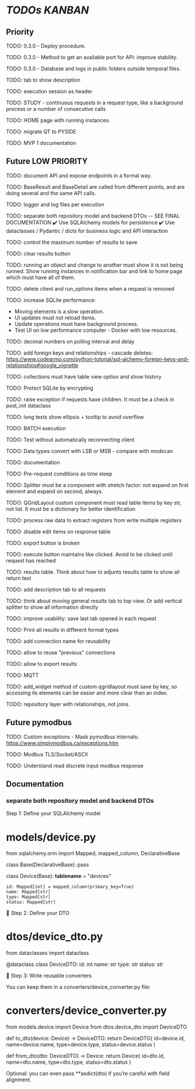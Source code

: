 # *TODOs KANBAN*

## Priority

TODO: 0.3.0 - Deploy procedure.

TODO: 0.3.0 - Method to get an available port for API: improve stability.

TODO: 0.3.0 - Database and logs in public folders outside temporal files.

TODO: tab to show description

TODO: execution session as header

TODO: STUDY - continuous requests in a request type, like a background process or a number of consecutive calls

TODO: HOME page with running instances.

TODO: migrate QT to PYSIDE

TODO: MVP 1 documentation

## Future LOW PRIORITY

TODO: document API and expose endpoints in a formal way.

TODO: BaseResult and BaseDetail are called from different points, and are doing several and the same API calls.

TODO: logger and log files per execution

TODO: separate both repository model and backend DTOs -- SEE FINAL DOCUMENTATION
✔️ Use SQLAlchemy models for persistence
✔️ Use dataclasses / Pydantic / dicts for business logic and API interaction

TODO: control the maximum number of results to save

TODO: clear results button

TODO: running an object and change to another must show it is not being runned. Show running instances in notification bar and link to home page which must have all of them.

TODO: delete client and run_options items when a request is removed

TODO: increase SQLite performance:
- Moving elements is a slow operation.
- UI updates must not reload items.
- Update operations must have background process.
- Test UI on low performance computer - Docker with low resources.

TODO: decimal numbers on polling interval and delay

TODO: add foreign keys and relationships - cascade deletes: https://www.codearmo.com/python-tutorial/sql-alchemy-foreign-keys-and-relationships#google_vignette

TODO: collections must have table view option and show history

TODO: Protect SQLite by encrypting

TODO: raise exception if requests have children. It must be a check in post_init dataclass

TODO: long texts show ellipsis + tooltip to avoid overflow

TODO: BATCH execution 

TODO: Test without automatically reconnecting client

TODO: Data types convert with LSB or MSB - compare with modscan

TODO: documentation

TODO: Pre-request conditions as time sleep

TODO: Splitter must be a component with stretch factor: not expand on first element and expand on second, always.

TODO: QGridLayout custom component must read table items by key str, not list. It must be a dictionary for better identification

TODO: process raw data to extract registers from write multiple registers

TODO: disable edit items on response table

TODO: export button is broken

TODO: execute button maintains like clicked. Avoid to be clicked until request has reached

TODO: results table. Think about how to adjunts results table to show all return text

TODO: add description tab to all requests

TODO: think about moving general results tab to top view. Or add vertical splitter to show all information directly

TODO: improve usability: save last tab opened in each request

TODO: Print all results in different format types

TODO: add connection name for reusability

TODO: allow to reuse "previous" connections

TODO: allow to export results

TODO: MQTT

TODO: add_widget method of custom qgridlayout must save by key, so accessing its elements can be easier and more clear than an index.

TODO: repository layer with relationships, not joins.

## Future pymodbus

TODO: Custom exceptions - Mask pymodbus internals: https://www.simplymodbus.ca/exceptions.htm

TODO: Modbus TLS/Socket/ASCII

TODO: Understand read discrete input modbus response

## Documentation

### separate both repository model and backend DTOs

Step 1: Define your SQLAlchemy model

# models/device.py
from sqlalchemy.orm import Mapped, mapped_column, DeclarativeBase

class Base(DeclarativeBase):
    pass

class Device(Base):
    __tablename__ = "devices"

    id: Mapped[int] = mapped_column(primary_key=True)
    name: Mapped[str]
    type: Mapped[str]
    status: Mapped[str]

🧾 Step 2: Define your DTO

# dtos/device_dto.py
from dataclasses import dataclass

@dataclass
class DeviceDTO:
    id: int
    name: str
    type: str
    status: str

🔁 Step 3: Write reusable converters

You can keep them in a converters/device_converter.py file:

# converters/device_converter.py
from models.device import Device
from dtos.device_dto import DeviceDTO

def to_dto(device: Device) -> DeviceDTO:
    return DeviceDTO(
        id=device.id,
        name=device.name,
        type=device.type,
        status=device.status
    )

def from_dto(dto: DeviceDTO) -> Device:
    return Device(
        id=dto.id,
        name=dto.name,
        type=dto.type,
        status=dto.status
    )

Optional: you can even pass **asdict(dto) if you’re careful with field alignment.